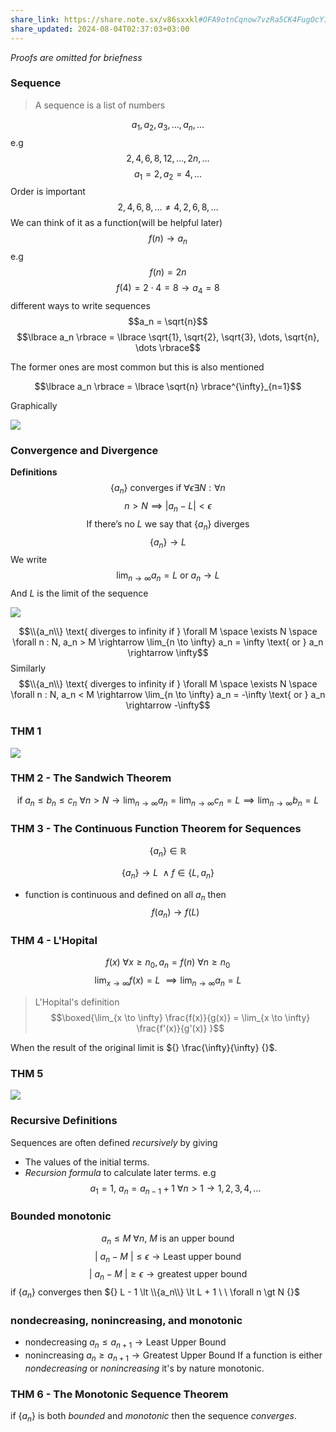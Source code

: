 ```yaml
---
share_link: https://share.note.sx/v86sxxkl#OFA9otnCqnow7vzRa5CK4FugOcY19VBJmhoqftiCwDM
share_updated: 2024-08-04T02:37:03+03:00
---
```


*Proofs are omitted for briefness*
### Sequence
> A sequence is a list of numbers

$$a_1, a_2, a_3,\dots, a_n, \dots$$
e.g
$$2, 4, 6, 8, 12,\dots,2n,\dots$$
$$a_1 = 2, a_2 = 4, \dots$$
Order is important
$$2, 4, 6, 8, \dots \neq 4, 2, 6, 8, \dots$$
We can think of it as a function(will be helpful later)
$$f(n) \rightarrow a_n$$
e.g
$$f(n) = 2n$$
$$f(4) = 2 \cdot 4 = 8 \rightarrow a_4 = 8$$
different ways to write sequences
$$a_n = \sqrt{n}$$
$$\lbrace a_n \rbrace = \lbrace \sqrt{1}, \sqrt{2}, \sqrt{3}, \dots, \sqrt{n}, \dots \rbrace$$

The former ones are most common but this is also mentioned

$$\lbrace a_n \rbrace = \lbrace \sqrt{n} \rbrace^{\infty}_{n=1}$$


Graphically

![](https://i.imgur.com/LxqLxrX.png)
### Convergence and Divergence
**Definitions**
$$\lbrace a_n \rbrace \text{ converges if } \forall \epsilon \exists N : \forall n$$
$$n > N \implies \lvert a_n - L \rvert \lt \epsilon$$
$$\text{If there's no } L \text{ we say that } \lbrace a_n \rbrace \text{ diverges}$$
$$\lbrace a_n \rbrace \rightarrow L$$
We write
$$\lim_{n \to \infty} a_n = L \text{ or } a_n \rightarrow L$$
And *L* is the limit of the sequence


![](https://i.imgur.com/EAw5XgO.png)



$$\\{a_n\\} \text{ diverges to infinity if } \forall M \space \exists N \space \forall n : N, a_n > M \rightarrow \lim_{n \to \infty} a_n = \infty \text{ or } a_n \rightarrow \infty$$
Similarly
$$\\{a_n\\} \text{ diverges to infinity if } \forall M \space \exists N \space \forall n : N, a_n < M \rightarrow \lim_{n \to \infty} a_n = -\infty \text{ or } a_n \rightarrow -\infty$$

### THM 1
![](https://i.imgur.com/yPzz4zy.png)

### THM 2 - The Sandwich Theorem
$$\text{if } a_n \leq b_n \leq c_n \ \forall n \gt N \rightarrow \lim_{n\to \infty} a_n = \lim_{n \to \infty} c_n = L \implies \lim_{n \to \infty} b_n = L$$
### THM 3 - The Continuous Function Theorem for Sequences
$$\lbrace a_n \rbrace \in \mathbb{R}$$


$$\lbrace a_n \rbrace \rightarrow L \ \wedge f \in \lbrace L, a_n \rbrace$$
* function is continuous and defined on all ${} a_n {}$
then
$$f(a_n) \rightarrow f(L)$$
### THM 4 - L'Hopital

$$f(x) \ \forall x \geq n_0, a_n = f(n) \ \forall n \geq n_0$$
$$\lim_{x \to \infty} f(x) = L \ \implies \lim_{n \to \infty} a_n = L$$
> L'Hopital's definition
$$\boxed{\lim_{x \to \infty} \frac{f(x)}{g(x)} = \lim_{x \to \infty} \frac{f'(x)}{g'(x)} }$$

When the result of the original limit is ${} \frac{\infty}{\infty} {}$.

### THM 5
![](https://i.imgur.com/AQDjbIC.png)
### Recursive Definitions
Sequences are often defined *recursively* by giving
- The values of the initial terms.
- *Recursion formula* to calculate later terms.
e.g 
$$a_1 = 1, \ a_n = a_{n-1} + 1 \ \forall n > 1 \rightarrow 1, 2, 3, 4, \dots$$
### Bounded monotonic
$$a_n \leq M \ \forall n, \ M \text{ is an upper bound}$$
$$\rvert \ a_n - M \ \lvert \leq \epsilon \rightarrow \text{Least upper bound}$$
$$\rvert \ a_n - M \ \lvert \geq \epsilon \rightarrow \text{greatest upper bound}$$
if ${} \lbrace a_n \rbrace {}$ converges then ${} L - 1 \lt \\{a_n\\} \lt L + 1 \ \ \forall n \gt N {}$ 
### nondecreasing, nonincreasing, and monotonic
- nondecreasing ${} a_n \leq a_{n+1} \rightarrow \text{Least Upper Bound} {}$
- nonincreasing ${} a_n \geq a_{n+1} \rightarrow \text{Greatest Upper Bound} {}$
If a function is either *nondecreasing* or *nonincreasing* it's by nature monotonic.

### THM 6 - The Monotonic Sequence Theorem
if ${} \lbrace a_n \rbrace$ is both *bounded* and *monotonic* then the sequence *converges*. 

